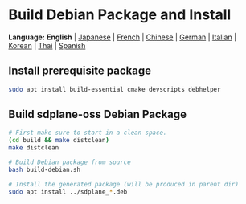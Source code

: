 # Build Debian Package and Install

**Language:** **English** | [Japanese](../ja/build-debian-package.md) | [French](../fr/build-debian-package.md) | [Chinese](../zh/build-debian-package.md) | [German](../de/build-debian-package.md) | [Italian](../it/build-debian-package.md) | [Korean](../ko/build-debian-package.md) | [Thai](../th/build-debian-package.md) | [Spanish](../es/build-debian-package.md)

## Install prerequisite package
```bash
sudo apt install build-essential cmake devscripts debhelper
```

## Build sdplane-oss Debian Package
```bash
# First make sure to start in a clean space.
(cd build && make distclean)
make distclean

# Build Debian package from source
bash build-debian.sh

# Install the generated package (will be produced in parent dir)
sudo apt install ../sdplane_*.deb
```